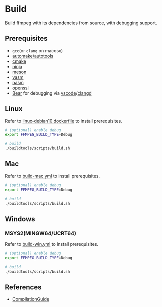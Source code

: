 # Build
Build ffmpeg with its dependencies from source, with debugging support.     

## Prerequisites

- `gcc`(or `clang` on macosx)
- [automake/autotools](https://www.gnu.org/software/automake/)
- [cmake](https://cmake.org/)
- [ninja](https://ninja-build.org/)
- [meson](https://mesonbuild.com/)
- [yasm](https://yasm.tortall.net/)
- [nasm](https://www.nasm.us/)
- [openssl](https://www.openssl.org/)
- [Bear](https://github.com/rizsotto/Bear) for debugging via [vscode](https://code.visualstudio.com/)/[clangd](https://clangd.llvm.org/)

## Linux
Refer to [linux-debian10.dockerfile](../buildtools/docker/linux-debian10.dockerfile) to install prerequisites.      

```bash
# (optional) enable debug
export FFMPEG_BUILD_TYPE=Debug

# build 
./buildtools/scripts/build.sh
```

## Mac
Refer to [build-mac.yml](../.github/workflows/build-mac.yml) to install prerequisites.      

```bash
# (optional) enable debug
export FFMPEG_BUILD_TYPE=Debug

# build 
./buildtools/scripts/build.sh
```

## Windows

### MSYS2(MINGW64/UCRT64)
Refer to [build-win.yml](../.github/workflows/build-win.yml) to install prerequisites.      

```bash
# (optional) enable debug
export FFMPEG_BUILD_TYPE=Debug

# build 
./buildtools/scripts/build.sh
```

## References
- [CompilationGuide](https://trac.ffmpeg.org/wiki/CompilationGuide)